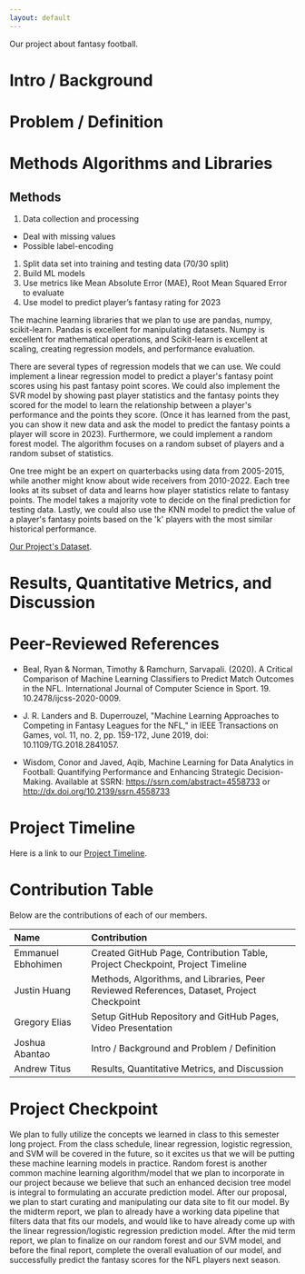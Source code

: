 ```yaml
---
layout: default
---
```


Our project about fantasy football.

# Intro / Background

# Problem / Definition

# Methods Algorithms and Libraries

## Methods

1. Data collection and processing
  * Deal with missing values
  * Possible label-encoding
1. Split data set into training and testing data (70/30 split)
1. Build ML models
1. Use metrics like Mean Absolute Error (MAE), Root Mean Squared Error to evaluate
1. Use model to predict player’s fantasy rating for 2023

The machine learning libraries that we plan to use are pandas, numpy, scikit-learn. Pandas is excellent for manipulating datasets. Numpy is excellent for mathematical operations, and Scikit-learn is excellent at scaling, creating regression models, and performance evaluation.

There are several types of regression models that we can use. We could implement a linear regression model to predict a player's fantasy point scores using his past fantasy point scores. We could also implement the SVR model by showing past player statistics and the fantasy points they scored for the model to learn the relationship between a player's performance and the points they score. (Once it has learned from the past, you can show it new data and ask the model to predict the fantasy points a player will score in 2023). Furthermore, we could implement a random forest model. The algorithm focuses on a random subset of players and a random subset of statistics. 

One tree might be an expert on quarterbacks using data from 2005-2015, while another might know about wide receivers from 2010-2022. Each tree looks at its subset of data and learns how player statistics relate to fantasy points. The model takes a majority vote to decide on the final prediction for testing data. Lastly, we could also use the KNN model to predict the value of a player's fantasy points based on the 'k' players with the most similar historical performance.

[Our Project's Dataset](https://fantasydata.com/nfl/fantasy-football-leaders?season=2022&seasontype=3&scope=1&subscope=1&startweek=1&endweek=1&aggregatescope=1&range=1).

# Results, Quantitative Metrics, and Discussion

# Peer-Reviewed References

* Beal, Ryan & Norman, Timothy & Ramchurn, Sarvapali. (2020). A Critical Comparison of Machine Learning Classifiers to Predict Match Outcomes in the NFL. International Journal of Computer Science in Sport. 19. 10.2478/ijcss-2020-0009. 

* J. R. Landers and B. Duperrouzel, "Machine Learning Approaches to Competing in Fantasy Leagues for the NFL," in IEEE Transactions on Games, vol. 11, no. 2, pp. 159-172, June 2019, doi: 10.1109/TG.2018.2841057.

* Wisdom, Conor and Javed, Aqib, Machine Learning for Data Analytics in Football: Quantifying Performance and Enhancing Strategic Decision-Making. Available at SSRN: https://ssrn.com/abstract=4558733 or http://dx.doi.org/10.2139/ssrn.4558733


# Project Timeline

Here is a link to our [Project Timeline](https://docs.google.com/spreadsheets/d/1PfeLZonz-8v8Uf2v6IxM1N3aaypRdWp5/edit?usp=sharing&ouid=115243335959569312831&rtpof=true&sd=true).

# Contribution Table

Below are the contributions of each of our members.

| Name                 | Contribution                                                                                      |
|:---------------------|:--------------------------------------------------------------------------------------------------|
| Emmanuel Ebhohimen   | Created GitHub Page, Contribution Table, Project Checkpoint, Project Timeline                     |
| Justin Huang         | Methods, Algorithms, and Libraries, Peer Reviewed References, Dataset, Project Checkpoint         |
| Gregory Elias        | Setup GitHub Repository and GitHub Pages, Video Presentation                                      |
| Joshua Abantao       | Intro / Background and Problem / Definition                                                       |
| Andrew Titus         | Results, Quantitative Metrics, and Discussion                                                     |

# Project Checkpoint

We plan to fully utilize the concepts we learned in class to this semester long project. From the class schedule, linear regression, logistic regression, and SVM will be covered in the future, so it excites us that we will be putting these machine learning models in practice. Random forest is another common machine learning algorithm/model that we plan to incorporate in our project because we believe that such an enhanced decision tree model is integral to formulating an accurate prediction model. After our proposal, we plan to start curating and manipulating our data site to fit our model. By the midterm report, we plan to already have a working data pipeline that filters data that fits our models, and would like to have already come up with the linear regression/logistic regression prediction model. After the mid term report, we plan to finalize on our random forest and our SVM model, and before the final report, complete the overall evaluation of our model, and successfully predict the fantasy scores for the NFL players next season.